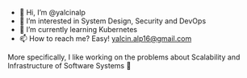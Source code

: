 - 👋 Hi, I’m @yalcinalp
- 👀 I’m interested in System Design, Security and DevOps 
- 🌱 I’m currently learning Kubernetes
- 📫 How to reach me? Easy! yalcin.alp16@gmail.com

<!---
yalcinalp/yalcinalp is a ✨ special ✨ repository because its `README.md` (this file) appears on your GitHub profile.
You can click the Preview link to take a look at your changes.
System Design, Security and DevOps
--->

More specifically, I like working on the problems about Scalability and Infrastructure of Software Systems 🐳
